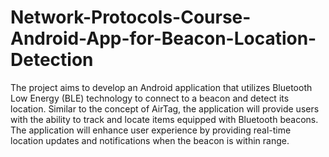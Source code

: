# Network-Protocols-Course-Android-App-for-Beacon-Location-Detection

The project aims to develop an Android application that utilizes Bluetooth Low Energy (BLE) technology to 
connect to a beacon and detect its location. Similar to the concept of AirTag, the application will provide users with 
the ability to track and locate items equipped with Bluetooth beacons. The application will enhance user experience 
by providing real-time location updates and notifications when the beacon is within range. 
